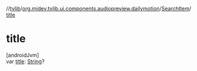//[tvlib](../../../index.md)/[org.mjdev.tvlib.ui.components.audiopreview.dailymotion](../index.md)/[SearchItem](index.md)/[title](title.md)

# title

[androidJvm]\
var [title](title.md): [String](https://kotlinlang.org/api/latest/jvm/stdlib/kotlin/-string/index.html)?
